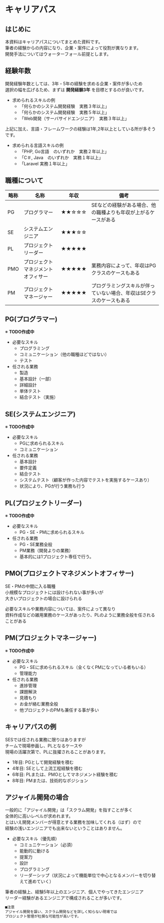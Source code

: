 # キャリアパス

## はじめに

本資料はキャリアパスについてまとめた資料です。  
筆者の経験からの内容になり、企業・案件によって役割が異なります。  
開発手法についてはウォーターフォール前提とします。  

## 経験年数

開発経験年数としては、3年・5年の経験を求める企業・案件が多いため  
選択の幅を広げるため、まずは **開発経験3年** を目標とするのが良いです。  

- 求められるスキルの例
  - 「何らかのシステム開発経験　実務３年以上」
  - 「何らかのシステム開発経験　実務５年以上」
  - 「Web開発（サーバサイドエンジニア）　実務３年以上」

上記に加え、言語・フレームワークの経験は1年,2年以上としている所が多そうです。

- 求められる言語スキルの例
  - 「PHP, Go言語　のいずれか　実務２年以上」
  - 「C＃, Java　のいずれか　実務１年以上」
  - 「Laravel 実務１年以上」

## 職種について

| 略称 | 名称 | 年収 | 備考 |
| --- | --- | --- | --- |
| PG | プログラマー | ★★☆☆☆ | SEなどの経験がある場合、他の職種よりも年収が上がるケースがある |
| SE | システムエンジニア | ★★★☆☆ |  |
| PL | プロジェクトリーダー | ★★★★★ |  |
| PMO | プロジェクトマネジメントオフィサー | ★★★★★ | 業務内容によって、年収はPGクラスのケースもある |
| PM | プロジェクトマネージャー | ★★★★★ | プログラミングスキルが伴っていない場合、年収はSEクラスのケースもある |

## PG(プログラマー)

※ **TODO作成中**

- 必要なスキル
  - プログラミング
  - コミュニケーション（他の職種ほどではない）
  - テスト
- 任される業務
  - 製造
  - 基本設計（一部）
  - 詳細設計
  - 単体テスト
  - 結合テスト（実施）

## SE(システムエンジニア)

※ **TODO作成中**

- 必要なスキル
  - PGに求められるスキル
  - コミュニケーション
- 任される業務
  - 基本設計
  - 要件定義
  - 結合テスト
  - システムテスト（顧客が作った内容でテストを実施するケースあり）
  - 状況により、PGが行う業務も行う

## PL(プロジェクトリーダー)

※ **TODO作成中**

- 必要なスキル
  - PG・SE・PMに求められるスキル
- 任される業務
  - PG・SE業務全般
  - PM業務（開発よりの業務）
  - 基本的には1プロジェクト専任で行う。

## PMO(プロジェクトマネジメントオフィサー)

SE・PMの中間に入る職種  
小規模なプロジェクトには設けられない事が多いが  
大きいプロジェクトの場合に設けられる  

必要なスキルや業務内容については、案件によって異なり  
資料作成などの雑用業務のケースがあったり、PLのように業務全般を任されることがある  

## PM(プロジェクトマネージャー)

※ **TODO作成中**

- 必要なスキル
  - PG・SEに求められるスキル（全くなくPMになっている者もいる）
  - 管理能力
- 任される業務
  - 進捗管理
  - 課題解決
  - 見積もり
  - お金が絡む業務全般
  - 他プロジェクトのPMも兼任する事が多い

## キャリアパスの例

SESでは任される業務に限りはありますが  
チームで現場参画し、PLとなるケースや  
現場の活躍次第で、PLに抜擢されることがあります。  

- 1年目: PGとして開発経験を積む
- 4年目: SEとして上流工程経験を積む
- 6年目: PLまたは、PMOとしてマネジメント経験を積む
- 8年目: PMまたは、技術的なポジション

## アジャイル開発の場合

一般的に「アジャイル開発」は「スクラム開発」を指すことが多く  
全体的に高いレベルが求めれます。  
とはいえ開発メンバーが得意とする業務を加味してくれる（はず）ので  
経験の浅いエンジニアでも出来ないということはありません。  

- 必要なスキル（優先順）
  - コミュニケーション（必須）
  - 能動的に動ける
  - 提案力
  - 設計
  - プログラミング
  - リーダーシップ（状況によって機能単位で中心となるメンバーを切り替えて進めていく）

筆者の経験上、経験5年以上のエンジニア、個人でやってきたエンジニア  
リーダー経験があるエンジニアで構成されることが多いです。  

```txt
■注意
アジャイル開発を謳い、スクラム開発などを詳しく知らない現場では
プロジェクト管理が杜撰な可能性が高いです。
```
